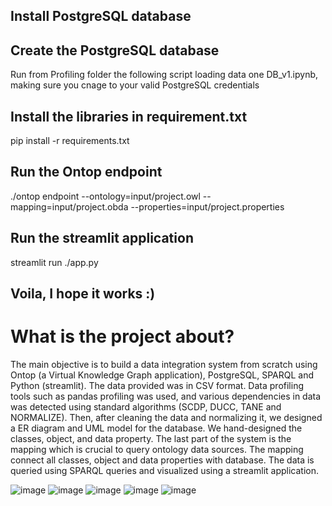 ## Install PostgreSQL database

## Create the PostgreSQL database 
Run from Profiling folder the following script loading data one DB_v1.ipynb, making sure you cnage to your valid PostgreSQL credentials

## Install the libraries in requirement.txt
pip install -r requirements.txt

## Run the Ontop endpoint
./ontop endpoint --ontology=input/project.owl --mapping=input/project.obda --properties=input/project.properties

## Run the streamlit application
streamlit run ./app.py

## Voila, I hope it works :)


# What is the project about? 
 The main objective is to build a data integration system from scratch using Ontop (a Virtual Knowledge Graph application), PostgreSQL, SPARQL and Python (streamlit). The data provided was in CSV format. Data profiling tools such as pandas profiling was used, and various dependencies in data was detected using standard algorithms (SCDP, DUCC, TANE and NORMALIZE). Then, after cleaning the data and normalizing it, we designed a ER diagram and UML model for the database. We hand-designed the classes, object, and data property. The last part of the system is the mapping which is crucial to query ontology data sources. The mapping connect all classes, object and data properties with database. The data is queried using SPARQL queries and visualized using a streamlit application.

![image](https://user-images.githubusercontent.com/61226849/216811974-5b27f07b-28af-450b-9ff5-ffed9c6a2cd3.png)
![image](https://user-images.githubusercontent.com/61226849/216811984-0ed36e2e-a1eb-451f-adb5-c2869c8a91b4.png)
![image](https://user-images.githubusercontent.com/61226849/216812002-bed0a2b4-9ee8-43e6-a473-303d9b52f551.png)
![image](https://user-images.githubusercontent.com/61226849/216812023-1efadbe2-5a52-463e-be1f-847d8180b9d4.png)
![image](https://user-images.githubusercontent.com/61226849/216812036-f57ff521-044b-496c-91e4-56115a56eaed.png)
